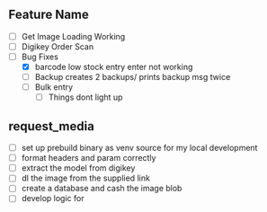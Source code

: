 ## Feature Name
- [ ] Get Image Loading Working
- [ ] Digikey Order Scan
- [ ] Bug Fixes
    - [x] barcode low stock entry enter not working
    - [ ] Backup creates 2 backups/ prints backup msg twice
    - [ ] Bulk entry
        - [ ] Things dont light up

## request_media
- [ ] set up prebuild binary as venv source for my local development
- [ ] format headers and param correctly
- [ ] extract the model from digikey
- [ ] dl the image from the supplied link
- [ ] create a database and cash the image blob
- [ ] develop logic for 
